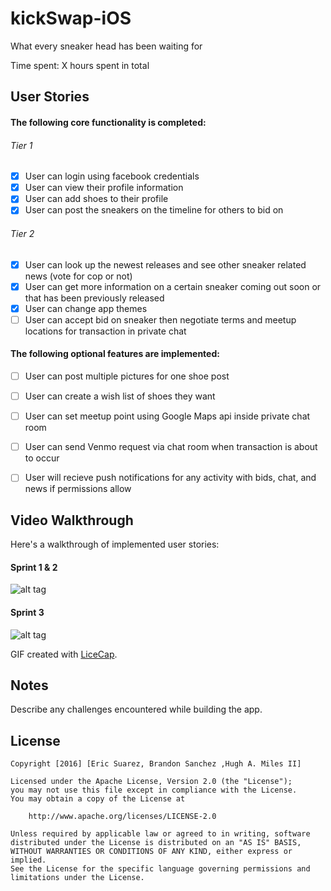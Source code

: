 # kickSwap-iOS

What every sneaker head has been waiting for 

Time spent: X hours spent in total

## User Stories

#### The following **core** functionality is completed:
 
###### Tier 1
- [X] User can login using facebook credentials
- [X] User can view their profile information
- [X] User can add shoes to their profile
- [X] User can post the sneakers on the timeline for others to bid on

###### Tier 2
- [X] User can look up the newest releases and see other sneaker related news (vote for cop or not)
- [X] User can get more information on a certain sneaker coming out soon or that has been previously released
- [X] User can change app themes 
- [ ] User can accept bid on sneaker then negotiate terms and meetup locations for transaction in private chat 

#### The following **optional** features are implemented:
- [ ] User can post multiple pictures for one shoe post
- [ ] User can create a wish list of shoes they want
- [ ] User can set meetup point using Google Maps api inside private chat room
- [ ] User can send Venmo request via chat room when transaction is about to occur
- [ ] User will recieve push notifications for any activity with bids, chat, and news if permissions allow


## Video Walkthrough

Here's a walkthrough of implemented user stories:

#### Sprint 1 & 2
![alt tag](https://raw.githubusercontent.com/KickSwap/Bred1s-iOS/master/kickswap.gif)

#### Sprint 3
![alt tag](https://raw.githubusercontent.com/KickSwap/Bred1s-iOS/master/kickswap_sprint3.gif)

<!--![alt tag](https://raw.githubusercontent.com/hamtech-CodePath/Twitter/master/TwitterClient.gif)-->
GIF created with [LiceCap](http://www.cockos.com/licecap/).

## Notes

Describe any challenges encountered while building the app.

## License

    Copyright [2016] [Eric Suarez, Brandon Sanchez ,Hugh A. Miles II]

    Licensed under the Apache License, Version 2.0 (the "License");
    you may not use this file except in compliance with the License.
    You may obtain a copy of the License at

        http://www.apache.org/licenses/LICENSE-2.0

    Unless required by applicable law or agreed to in writing, software
    distributed under the License is distributed on an "AS IS" BASIS,
    WITHOUT WARRANTIES OR CONDITIONS OF ANY KIND, either express or implied.
    See the License for the specific language governing permissions and
    limitations under the License.
